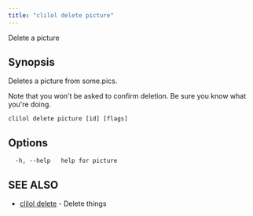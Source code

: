 ```yaml
---
title: "clilol delete picture"
---
```


Delete a picture

## Synopsis

Deletes a picture from some.pics.

Note that you won't be asked to confirm deletion.
Be sure you know what you're doing.

```
clilol delete picture [id] [flags]
```

## Options

```
  -h, --help   help for picture
```

## SEE ALSO

* [clilol delete](clilol_delete.md)	 - Delete things

